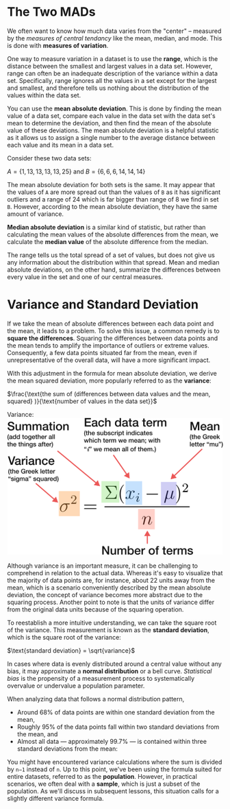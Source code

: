 # The Two MADs

We often want to know how much data varies from the "center" – measured by the _measures of central tendancy_ like the mean, median, and mode. This is done with **measures of variation**.

One way to measure variation in a dataset is to use the __range__, which is the distance between the smallest and largest values in a data set. However, range can often be an inadequate description of the variance within a data set. Specifically, range ignores all the values in a set except for the largest and smallest, and therefore tells us nothing about the distribution of the values within the data set.

You can use the **mean absolute deviation**. This is done by finding the mean value of a data set, compare each value in the data set with the data set's mean to determine the deviation, and then find the mean of the absolute value of these deviations. The mean absolute deviation is a helpful statistic as it allows us to assign a single number to the average distance between each value and its mean in a data set.

Consider these two data sets:

$A = \{1, 13, 13, 13, 13, 25\}$ and $B = \{6, 6, 6, 14, 14, 14\}$

The mean absolute deviation for both sets is the same. It may appear that the values of `A` are more spread out than the values of `B` as it has significant outliers and a range of 24 which is far bigger than range of 8 we find in set `B`. However, according to the mean absolute deviation, they have the same amount of variance.

**Median absolute deviation** is a similar kind of statistic, but rather than calculating the mean values of the absolute differences from the mean, we calculate the **median value** of the absolute difference from the median.

The range tells us the total spread of a set of values, but does not give us any information about the distribution within that spread. Mean and median absolute deviations, on the other hand, summarize the differences between every value in the set and one of our central measures.

# Variance and Standard Deviation
If we take the mean of absolute differences between each data point and the mean, it leads to a problem. To solve this issue, a common remedy is to **square the differences**. Squaring the differences between data points and the mean tends to amplify the importance of outliers or extreme values. Consequently, a few data points situated far from the mean, even if unrepresentative of the overall data, will have a more significant impact. 

With this adjustment in the formula for mean absolute deviation, we derive the mean squared deviation, more popularly referred to as the **variance**:

$\frac{\text{the sum of (differences between data values and the mean, squared} )}{\text{number of values in the data set}}$

Variance: 
![Variance](../../.imgs/variance.svg)

Although variance is an important measure, it can be challenging to comprehend in relation to the actual data. Whereas it's easy to visualize that the majority of data points are, for instance, about 22 units away from the mean, which is a scenario conveniently described by the mean absolute deviation, the concept of variance becomes more abstract due to the squaring process. Another point to note is that the units of variance differ from the original data units because of the squaring operation.

To reestablish a more intuitive understanding, we can take the square root of the variance. This measurement is known as the **standard deviation**, which is the square root of the variance:

$\text{standard deviation} = \sqrt{variance}$

In cases where data is evenly distributed around a central value without any bias, it may approximate a **normal distribution** or a bell curve. _Statistical bias_ is the propensity of a measurement process to systematically overvalue or undervalue a population parameter.

When analyzing data that follows a normal distribution pattern,

* Around 68% of data points are within one standard deviation from the mean,
* Roughly 95% of the data points fall within two standard deviations from the mean, and
* Almost all data — approximately 99.7% — is contained within three standard deviations from the mean:

You might have encountered variance calculations where the sum is divided by `n−1` instead of `n`. Up to this point, we've been using the formula suited for entire datasets, referred to as the **population**. However, in practical scenarios, we often deal with a **sample**, which is just a subset of the population. As we'll discuss in subsequent lessons, this situation calls for a slightly different variance formula.



